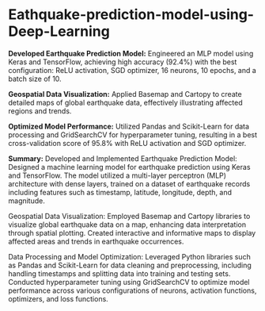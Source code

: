 # Eathquake-prediction-model-using-Deep-Learning


**Developed Earthquake Prediction Model:** Engineered an MLP model using Keras and TensorFlow, achieving high accuracy (92.4%) with the best configuration: ReLU activation, SGD optimizer, 16 neurons, 10 epochs, and a batch size of 10.

**Geospatial Data Visualization:** Applied Basemap and Cartopy to create detailed maps of global earthquake data, effectively illustrating affected regions and trends.

**Optimized Model Performance:** Utilized Pandas and Scikit-Learn for data processing and GridSearchCV for hyperparameter tuning, resulting in a best cross-validation score of 95.8% with ReLU activation and SGD optimizer.


**Summary:**
Developed and Implemented Earthquake Prediction Model: Designed a machine learning model for earthquake prediction using Keras and TensorFlow. The model utilized a multi-layer perceptron (MLP) architecture with dense layers, trained on a dataset of earthquake records including features such as timestamp, latitude, longitude, depth, and magnitude.

Geospatial Data Visualization: Employed Basemap and Cartopy libraries to visualize global earthquake data on a map, enhancing data interpretation through spatial plotting. Created interactive and informative maps to display affected areas and trends in earthquake occurrences.

Data Processing and Model Optimization: Leveraged Python libraries such as Pandas and Scikit-Learn for data cleaning and preprocessing, including handling timestamps and splitting data into training and testing sets. Conducted hyperparameter tuning using GridSearchCV to optimize model performance across various configurations of neurons, activation functions, optimizers, and loss functions.
